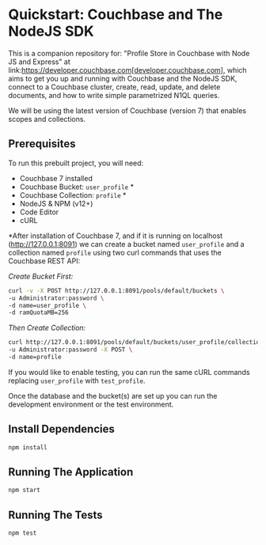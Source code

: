 # Quickstart: Couchbase and The NodeJS SDK

This is a companion repository for: "Profile Store in Couchbase with Node JS and Express" at link:https://developer.couchbase.com[developer.couchbase.com], which aims to get you up and running with Couchbase and the NodeJS SDK, connect to a Couchbase cluster, create, read, update, and delete documents, and how to write simple parametrized N1QL queries.

We will be using the latest version of Couchbase (version 7) that enables scopes and collections.

## Prerequisites

To run this prebuilt project, you will need:

- Couchbase 7 installed
- Couchbase Bucket: `user_profile` *
- Couchbase Collection: `profile` *
- NodeJS & NPM (v12+)
- Code Editor
- cURL

*After installation of Couchbase 7, and if it is running on localhost (http://127.0.0.1:8091) we can create a bucket named `user_profile` and a collection named `profile` using two curl commands that uses the Couchbase REST API:

*Create Bucket First:*

```sh
curl -v -X POST http://127.0.0.1:8091/pools/default/buckets \
-u Administrator:password \
-d name=user_profile \
-d ramQuotaMB=256
```

*Then Create Collection:*

```sh
curl http://127.0.0.1:8091/pools/default/buckets/user_profile/collections/_default \
-u Administrator:password -X POST \
-d name=profile
```

If you would like to enable testing, you can run the same cURL commands replacing `user_profile` with `test_profile`.

Once the database and the bucket(s) are set up you can run the development environment or the test environment.

## Install Dependencies

```sh
npm install
```

## Running The Application

```sh
npm start
```

## Running The Tests

```sh
npm test
```
